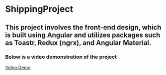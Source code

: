 # ShippingProject

## This project involves the front-end design, which is built using Angular and utilizes packages such as Toastr, Redux (ngrx), and Angular Material. 
### Below is a video demonstration of the project
[Video Demo](https://youtu.be/PZsFDkbuaIM)
